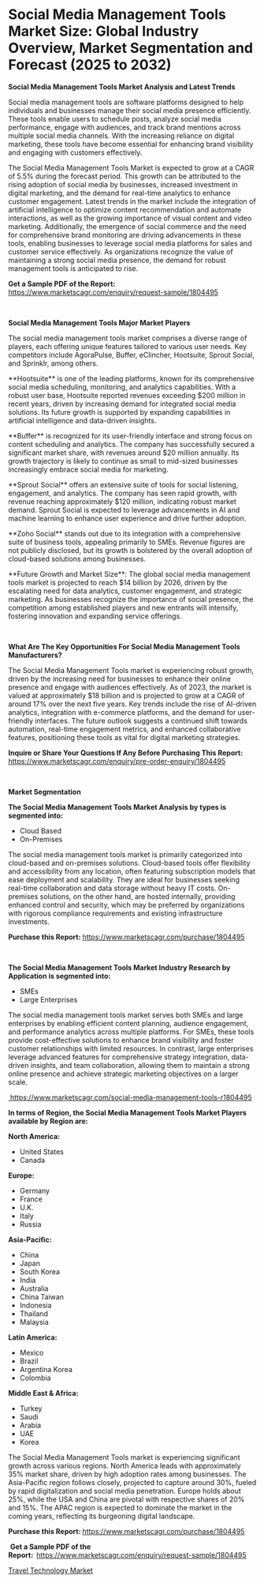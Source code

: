 <p><h1>Social Media Management Tools Market Size: Global Industry Overview, Market Segmentation and Forecast (2025 to 2032)</h1></p><p><strong>Social Media Management Tools Market Analysis and Latest Trends</strong></p>
<p><p>Social media management tools are software platforms designed to help individuals and businesses manage their social media presence efficiently. These tools enable users to schedule posts, analyze social media performance, engage with audiences, and track brand mentions across multiple social media channels. With the increasing reliance on digital marketing, these tools have become essential for enhancing brand visibility and engaging with customers effectively.</p><p>The Social Media Management Tools Market is expected to grow at a CAGR of 5.5% during the forecast period. This growth can be attributed to the rising adoption of social media by businesses, increased investment in digital marketing, and the demand for real-time analytics to enhance customer engagement. Latest trends in the market include the integration of artificial intelligence to optimize content recommendation and automate interactions, as well as the growing importance of visual content and video marketing. Additionally, the emergence of social commerce and the need for comprehensive brand monitoring are driving advancements in these tools, enabling businesses to leverage social media platforms for sales and customer service effectively. As organizations recognize the value of maintaining a strong social media presence, the demand for robust management tools is anticipated to rise.</p></p>
<p><strong>Get a Sample PDF of the Report:&nbsp;</strong> <a href="https://www.marketscagr.com/enquiry/request-sample/1804495?utm_campaign=3266&utm_medium=2&utm_source=Github&utm_content=ia&utm_term=09032025&utm_id=social-media-management-tools">https://www.marketscagr.com/enquiry/request-sample/1804495</a></p>
<p>&nbsp;</p>
<p><strong>Social Media Management Tools Major Market Players</strong></p>
<p><p>The social media management tools market comprises a diverse range of players, each offering unique features tailored to various user needs. Key competitors include AgoraPulse, Buffer, eClincher, Hootsuite, Sprout Social, and Sprinklr, among others.</p><p>**Hootsuite** is one of the leading platforms, known for its comprehensive social media scheduling, monitoring, and analytics capabilities. With a robust user base, Hootsuite reported revenues exceeding $200 million in recent years, driven by increasing demand for integrated social media solutions. Its future growth is supported by expanding capabilities in artificial intelligence and data-driven insights.</p><p>**Buffer** is recognized for its user-friendly interface and strong focus on content scheduling and analytics. The company has successfully secured a significant market share, with revenues around $20 million annually. Its growth trajectory is likely to continue as small to mid-sized businesses increasingly embrace social media for marketing.</p><p>**Sprout Social** offers an extensive suite of tools for social listening, engagement, and analytics. The company has seen rapid growth, with revenue reaching approximately $120 million, indicating robust market demand. Sprout Social is expected to leverage advancements in AI and machine learning to enhance user experience and drive further adoption.</p><p>**Zoho Social** stands out due to its integration with a comprehensive suite of business tools, appealing primarily to SMEs. Revenue figures are not publicly disclosed, but its growth is bolstered by the overall adoption of cloud-based solutions among businesses.</p><p>**Future Growth and Market Size**: The global social media management tools market is projected to reach $14 billion by 2026, driven by the escalating need for data analytics, customer engagement, and strategic marketing. As businesses recognize the importance of social presence, the competition among established players and new entrants will intensify, fostering innovation and expanding service offerings.</p></p>
<p>&nbsp;</p>
<p><strong>What Are The Key Opportunities For Social Media Management Tools Manufacturers?</strong></p>
<p><p>The Social Media Management Tools market is experiencing robust growth, driven by the increasing need for businesses to enhance their online presence and engage with audiences effectively. As of 2023, the market is valued at approximately $18 billion and is projected to grow at a CAGR of around 17% over the next five years. Key trends include the rise of AI-driven analytics, integration with e-commerce platforms, and the demand for user-friendly interfaces. The future outlook suggests a continued shift towards automation, real-time engagement metrics, and enhanced collaborative features, positioning these tools as vital for digital marketing strategies.</p></p>
<p><strong>Inquire or Share Your Questions If Any Before Purchasing This Report:</strong> <a href="https://www.marketscagr.com/enquiry/pre-order-enquiry/1804495?utm_campaign=3266&utm_medium=2&utm_source=Github&utm_content=ia&utm_term=09032025&utm_id=social-media-management-tools">https://www.marketscagr.com/enquiry/pre-order-enquiry/1804495</a></p>
<p>&nbsp;</p>
<p><strong>Market Segmentation</strong></p>
<p><strong>The Social Media Management Tools Market Analysis by types is segmented into:</strong></p>
<p><ul><li>Cloud Based</li><li>On-Premises</li></ul></p>
<p><p>The social media management tools market is primarily categorized into cloud-based and on-premises solutions. Cloud-based tools offer flexibility and accessibility from any location, often featuring subscription models that ease deployment and scalability. They are ideal for businesses seeking real-time collaboration and data storage without heavy IT costs. On-premises solutions, on the other hand, are hosted internally, providing enhanced control and security, which may be preferred by organizations with rigorous compliance requirements and existing infrastructure investments.</p></p>
<p><strong>Purchase this Report:&nbsp;</strong><a href="https://www.marketscagr.com/purchase/1804495?utm_campaign=3266&utm_medium=2&utm_source=Github&utm_content=ia&utm_term=09032025&utm_id=social-media-management-tools">https://www.marketscagr.com/purchase/1804495</a></p>
<p>&nbsp;</p>
<p><strong>The Social Media Management Tools Market Industry Research by Application is segmented into:</strong></p>
<p><ul><li>SMEs</li><li>Large Enterprises</li></ul></p>
<p><p>The social media management tools market serves both SMEs and large enterprises by enabling efficient content planning, audience engagement, and performance analytics across multiple platforms. For SMEs, these tools provide cost-effective solutions to enhance brand visibility and foster customer relationships with limited resources. In contrast, large enterprises leverage advanced features for comprehensive strategy integration, data-driven insights, and team collaboration, allowing them to maintain a strong online presence and achieve strategic marketing objectives on a larger scale.</p></p>
<p><a href="https://www.marketscagr.com/social-media-management-tools-r1804495?utm_campaign=3266&utm_medium=2&utm_source=Github&utm_content=ia&utm_term=09032025&utm_id=social-media-management-tools">&nbsp;https://www.marketscagr.com/social-media-management-tools-r1804495</a></p>
<p><strong>In terms of Region, the Social Media Management Tools Market Players available by Region are:</strong></p>
<p>
    <p> <strong> North America: </strong>
        <ul>
            <li>United States</li>
            <li>Canada</li>
        </ul>
        </p> 
    <p> <strong> Europe: </strong>
        <ul>
            <li>Germany</li>
            <li>France</li>
            <li>U.K.</li>
            <li>Italy</li>
            <li>Russia</li>
        </ul>
        </p> 
    <p> <strong> Asia-Pacific: </strong>
        <ul>
            <li>China</li>
            <li>Japan</li>
            <li>South Korea</li>
            <li>India</li>
            <li>Australia</li>
            <li>China Taiwan</li>
            <li>Indonesia</li>
            <li>Thailand</li>
            <li>Malaysia</li>
        </ul>
        </p> 
    <p> <strong> Latin America: </strong>
        <ul>
            <li>Mexico</li>
            <li>Brazil</li>
            <li>Argentina Korea</li>
            <li>Colombia</li>
        </ul>
        </p> 
    <p> <strong> Middle East & Africa: </strong>
        <ul>
            <li>Turkey</li>
            <li>Saudi</li>
            <li>Arabia</li>
            <li>UAE</li>
            <li>Korea</li>
        </ul>
    </p>
    </p>
<p><p>The Social Media Management Tools market is experiencing significant growth across various regions. North America leads with approximately 35% market share, driven by high adoption rates among businesses. The Asia-Pacific region follows closely, projected to capture around 30%, fueled by rapid digitalization and social media penetration. Europe holds about 25%, while the USA and China are pivotal with respective shares of 20% and 15%. The APAC region is expected to dominate the market in the coming years, reflecting its burgeoning digital landscape.</p></p>
<p><strong>Purchase this Report: </strong><a href="https://www.marketscagr.com/purchase/1804495?utm_campaign=3266&utm_medium=2&utm_source=Github&utm_content=ia&utm_term=09032025&utm_id=social-media-management-tools">https://www.marketscagr.com/purchase/1804495</a></p>
<p>&nbsp;<strong>Get a Sample PDF of the Report:&nbsp;&nbsp;</strong><a href="https://www.marketscagr.com/enquiry/request-sample/1804495?utm_campaign=3266&utm_medium=2&utm_source=Github&utm_content=ia&utm_term=09032025&utm_id=social-media-management-tools">https://www.marketscagr.com/enquiry/request-sample/1804495</a></p>
<p><strong></strong></p>
<p><p><a href="https://github.com/samesdufloiw/Market-Research-Report-List-1/blob/main/travel-technology-market.md?utm_campaign=3266&utm_medium=2&utm_source=Github&utm_content=ia&utm_term=09032025&utm_id=social-media-management-tools">Travel Technology Market</a></p></p>
